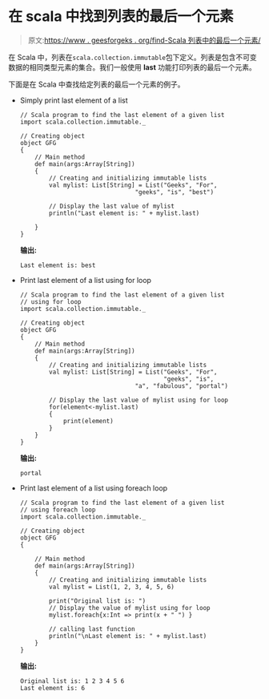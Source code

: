 # 在 scala 中找到列表的最后一个元素

> 原文:[https://www . geesforgeks . org/find-Scala 列表中的最后一个元素/](https://www.geeksforgeeks.org/find-the-last-element-of-a-list-in-scala/)

在 Scala 中，列表在`scala.collection.immutable`包下定义。列表是包含不可变数据的相同类型元素的集合。我们一般使用 **last** 功能打印列表的最后一个元素。

下面是在 Scala 中查找给定列表的最后一个元素的例子。

*   Simply print last element of a list

    ```
    // Scala program to find the last element of a given list 
    import scala.collection.immutable._

    // Creating object 
    object GFG
    { 
        // Main method 
        def main(args:Array[String]) 
        { 
            // Creating and initializing immutable lists 
            val mylist: List[String] = List("Geeks", "For", 
                                    "geeks", "is", "best") 

            // Display the last value of mylist
            println("Last element is: " + mylist.last) 

        } 
    } 
    ```

    **输出:**

    ```
    Last element is: best
    ```

*   Print last element of a list using for loop

    ```
    // Scala program to find the last element of a given list
    // using for loop 
    import scala.collection.immutable._

    // Creating object 
    object GFG
    { 
        // Main method 
        def main(args:Array[String]) 
        { 
            // Creating and initializing immutable lists 
            val mylist: List[String] = List("Geeks", "For", 
                                            "geeks", "is",
                                    "a", "fabulous", "portal")

            // Display the last value of mylist using for loop 
            for(element<-mylist.last) 
            { 
                print(element) 
            } 
        } 
    } 
    ```

    **输出:**

    ```
    portal
    ```

*   Print last element of a list using foreach loop

    ```
    // Scala program to find the last element of a given list
    // using foreach loop 
    import scala.collection.immutable._

    // Creating object 
    object GFG
    { 

        // Main method 
        def main(args:Array[String]) 
        { 
            // Creating and initializing immutable lists 
            val mylist = List(1, 2, 3, 4, 5, 6)

            print("Original list is: ")
            // Display the value of mylist using for loop 
            mylist.foreach{x:Int => print(x + " ") }

            // calling last function
            println("\nLast element is: " + mylist.last)
        } 
    } 
    ```

    **输出:**

    ```
    Original list is: 1 2 3 4 5 6 
    Last element is: 6
    ```